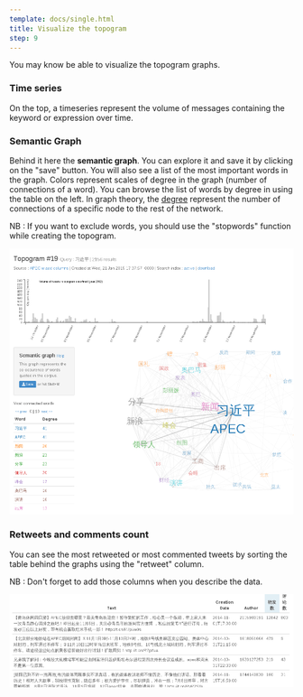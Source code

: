 ```yaml
---
template: docs/single.html
title: Visualize the topogram 
step: 9
---
```


You may know be able to visualize the topogram graphs.


### Time series

On the top, a timeseries represent the volume of messages containing the keyword or expression over time. 

### Semantic Graph

Behind it here the **semantic graph**. You can explore it and save it by clicking on the "save" button. You will also see a list of the most important words in the graph. Colors represent scales of degree in the graph (number of connections of a word). You can browse the list of words by degree in using the table on the left. In graph theory, the [degree](https://en.wikipedia.org/wiki/Degree_(graph_theory)) represent the number of connections of a specific node to the rest of the network.

NB : If you want to exclude words, you should use the "stopwords" function while creating the topogram.

![topogram_timeseries](/uploads/Topogram_visualize.png)

### Retweets and comments count

You can see the most retweeted or most commented tweets by sorting the table behind the graphs using the "retweet" column.

NB : Don't forget to add those columns when you describe the data.

![Topogram_messages_sort](/uploads/topogram_messages_sort.png)


